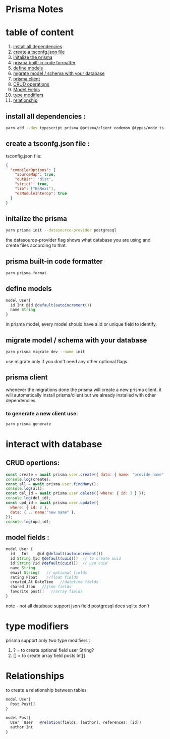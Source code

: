 # Prisma Notes

# table of content

1. [install all dependencies](#install-all-dependencies)
2. [create a tsconfg.json file](#create-a-tsconfgjson-file)
3. [initalize the prisma](#initalize-the-prisma)
4. [prisma built-in code formatter](#prisma-built-in-code-formatter)
5. [define models](#define-models)
6. [migrate model / schema with your database](#migrate-model--schema-with-your-database)
7. [prisma client](#prisma-client)
8. [CRUD operations](#crud-opertions)
9. [Model Fields](#model-fields)
10. [type modifiers](#type-modifiers)
11. [relationship](#relationships)

## install all dependencies :

```bash
yarn add --dev typescript prisma @prisma/client nodemon @types/node ts-node
```

## create a tsconfg.json file :

tsconfig.json file:

```json
{
  "compilerOptions": {
    "sourceMap": true,
    "outDir": "dist",
    "strict": true,
    "lib": ["ESNext"],
    "esModuleInterop": true
  }
}
```

## initalize the prisma

```bash
yarn prisma init --datasource-provider postgresql
```

the datasource-provider flag shows what database you are using and create files according to that.

## prisma built-in code formatter

```bash
yarn prisma format
```

## define models

```ts
model User{
  id Int @id @default(autoincrement())
  name String
}
```

in prisma model, every model should have a id or unique field to identify.

## migrate model / schema with your database

```bash
yarn prisma migrate dev --name init
```

use migrate only if you don't need any other optional flags.

## prisma client

whenever the migrations done the prisma will create a new prisma client. it will automatically install prisma/client but we already installed with other dependencies.

### to generate a new client use:

```bash
yarn prisma generate
```

# interact with database

## CRUD opertions:

```js
const create = await prisma.user.create({ data: { name: "provide name" } });
console.log(create);
const all = await prisma.user.findMany();
console.log(all);
const del_id = await prisma.user.delete({ where: { id: 3 } });
console.log(del_id);
const upd_id = await prisma.user.update({
  where: { id: 2 },
  data: { ...name:"new name" },
});
console.log(upd_id);
```

## model fields :

```ts
model User {
  id   Int    @id @default(autoincrement())
  id String @id @default(uuid())  // to create uuid
  id String @id @default(cuid())  // use cuid
  name String
  email String?   // optional fields
  rating Float    //float fields
  created_At DateTime   //datetime fields
  shared Json   //json fields
  favorite post[]   //array fields
}
```

note - not all database support json field postgresql does sqlite don't

# type modifiers

prisma support only two type modifiers :

1. ? = to create optional field
   user String?
2. [] = to create array field
   posts Int[]

# Relationships

to create a relationship between tables

```ts
model User{
  Post Post[]
}

model Post{
  User  User   @relation(fields: [author], references: [id])
  author Int
}
```
